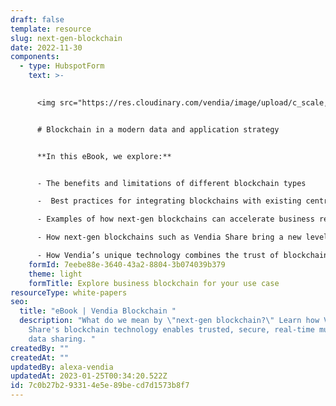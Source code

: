 ```yaml
---
draft: false
template: resource
slug: next-gen-blockchain
date: 2022-11-30
components:
  - type: HubspotForm
    text: >-
      

      <img src="https://res.cloudinary.com/vendia/image/upload/c_scale,q_100,w_500/f_auto,q_90/v1669912270/blockchain_jqtj4r.webp" alt="" class="image-float-right" width="226" />


      # Blockchain in a modern data and application strategy


      **In this eBook, we explore:** 


      - The benefits and limitations of different blockchain types

      -  Best practices for integrating blockchains with existing centralized IT architectures

      - Examples of how next-gen blockchains can accelerate business results and lower delivery risks for data-centric projects

      - How next-gen blockchains such as Vendia Share bring a new level of trust and real-time data sharing to enterprises and their ecosystems

      - How Vendia’s unique technology combines the trust of blockchain with the scale of the cloud, offering the fastest time to market for secure, operational data sharing
    formId: 7eebe88e-3640-43a2-8804-3b074039b379
    theme: light
    formTitle: Explore business blockchain for your use case
resourceType: white-papers
seo:
  title: "eBook | Vendia Blockchain "
  description: "What do we mean by \"next-gen blockchain?\" Learn how Vendia
    Share's blockchain technology enables trusted, secure, real-time multi-party
    data sharing. "
createdBy: ""
createdAt: ""
updatedBy: alexa-vendia
updatedAt: 2023-01-25T00:34:20.522Z
id: 7c0b27b2-9331-4e5e-89be-cd7d1573b8f7
---
```

